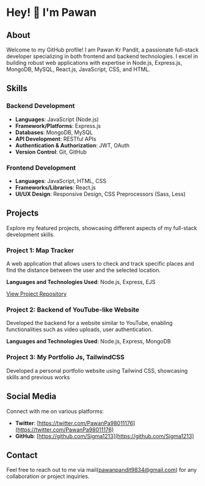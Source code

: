 # Hey! 👋 I'm Pawan

## About
Welcome to my GitHub profile! I am Pawan Kr Pandit, a passionate full-stack developer specializing in both frontend and backend technologies. I excel in building robust web applications with expertise in Node.js, Express.js, MongoDB, MySQL, React.js, JavaScript, CSS, and HTML.

## Skills
### Backend Development
- **Languages**: JavaScript (Node.js)
- **Framework/Platforms**: Express.js
- **Databases**: MongoDB, MySQL
- **API Development**: RESTful APIs
- **Authentication & Authorization**: JWT, OAuth
- **Version Control**: Git, GitHub

### Frontend Development
- **Languages**: JavaScript, HTML, CSS
- **Frameworks/Libraries**: React.js
- **UI/UX Design**: Responsive Design, CSS Preprocessors (Sass, Less)

## Projects
Explore my featured projects, showcasing different aspects of my full-stack development skills.

### Project 1: Map Tracker
A web application that allows users to check and track specific places and find the distance between the user and the selected location.

**Languages and Technologies Used**: Node.js, Express, EJS

[View Project Repository](https://github.com/Sigma1213/Map-tracker)

### Project 2: Backend of YouTube-like Website
Developed the backend for a website similar to YouTube, enabling functionalities such as video uploads, user authentication.

**Languages and Technologies Used**: Node.js, Express, MongoDB


### Project 3: My Portfolio Js, TailwindCSS
Developed a personal portfolio website using Tailwind CSS, showcasing skills and previous works

## Social Media
Connect with me on various platforms:

- **Twitter**: [https://twitter.com/PawanPa98011176](https://twitter.com/PawanPa98011176)
- **GitHub**: [https://github.com/Sigma1213](https://github.com/Sigma1213)

## Contact
Feel free to reach out to me via mail(pawanpandit9834@gmail.com) for any collaboration or project inquiries.
